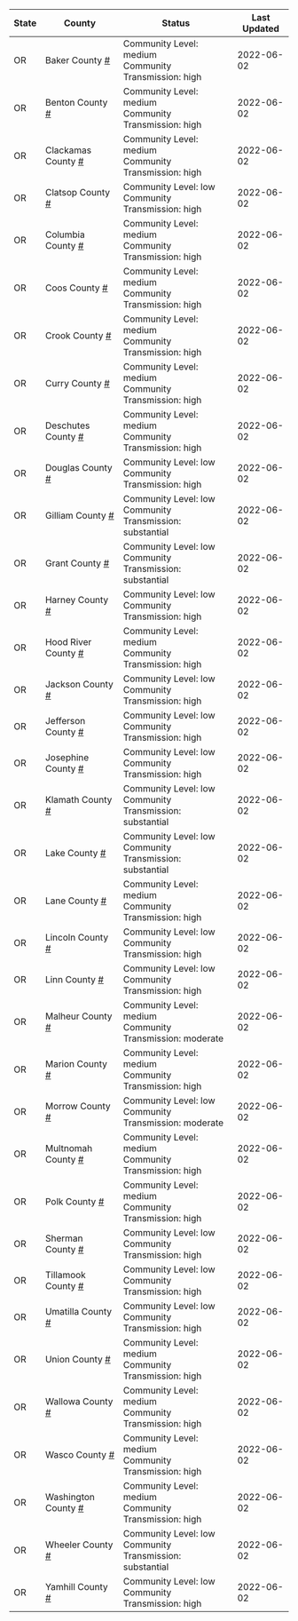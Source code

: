 State | County | Status | Last Updated
--- | --- | --- | --- 
OR | Baker County <a href="#baker_county">#</a> | <a name="baker_county"></a>Community Level: medium<br/>Community Transmission: high | 2022-06-02
OR | Benton County <a href="#benton_county">#</a> | <a name="benton_county"></a>Community Level: medium<br/>Community Transmission: high | 2022-06-02
OR | Clackamas County <a href="#clackamas_county">#</a> | <a name="clackamas_county"></a>Community Level: medium<br/>Community Transmission: high | 2022-06-02
OR | Clatsop County <a href="#clatsop_county">#</a> | <a name="clatsop_county"></a>Community Level: low<br/>Community Transmission: high | 2022-06-02
OR | Columbia County <a href="#columbia_county">#</a> | <a name="columbia_county"></a>Community Level: medium<br/>Community Transmission: high | 2022-06-02
OR | Coos County <a href="#coos_county">#</a> | <a name="coos_county"></a>Community Level: medium<br/>Community Transmission: high | 2022-06-02
OR | Crook County <a href="#crook_county">#</a> | <a name="crook_county"></a>Community Level: medium<br/>Community Transmission: high | 2022-06-02
OR | Curry County <a href="#curry_county">#</a> | <a name="curry_county"></a>Community Level: medium<br/>Community Transmission: high | 2022-06-02
OR | Deschutes County <a href="#deschutes_county">#</a> | <a name="deschutes_county"></a>Community Level: medium<br/>Community Transmission: high | 2022-06-02
OR | Douglas County <a href="#douglas_county">#</a> | <a name="douglas_county"></a>Community Level: low<br/>Community Transmission: high | 2022-06-02
OR | Gilliam County <a href="#gilliam_county">#</a> | <a name="gilliam_county"></a>Community Level: low<br/>Community Transmission: substantial | 2022-06-02
OR | Grant County <a href="#grant_county">#</a> | <a name="grant_county"></a>Community Level: low<br/>Community Transmission: substantial | 2022-06-02
OR | Harney County <a href="#harney_county">#</a> | <a name="harney_county"></a>Community Level: low<br/>Community Transmission: high | 2022-06-02
OR | Hood River County <a href="#hood_river_county">#</a> | <a name="hood_river_county"></a>Community Level: medium<br/>Community Transmission: high | 2022-06-02
OR | Jackson County <a href="#jackson_county">#</a> | <a name="jackson_county"></a>Community Level: low<br/>Community Transmission: high | 2022-06-02
OR | Jefferson County <a href="#jefferson_county">#</a> | <a name="jefferson_county"></a>Community Level: low<br/>Community Transmission: high | 2022-06-02
OR | Josephine County <a href="#josephine_county">#</a> | <a name="josephine_county"></a>Community Level: low<br/>Community Transmission: high | 2022-06-02
OR | Klamath County <a href="#klamath_county">#</a> | <a name="klamath_county"></a>Community Level: low<br/>Community Transmission: substantial | 2022-06-02
OR | Lake County <a href="#lake_county">#</a> | <a name="lake_county"></a>Community Level: low<br/>Community Transmission: substantial | 2022-06-02
OR | Lane County <a href="#lane_county">#</a> | <a name="lane_county"></a>Community Level: medium<br/>Community Transmission: high | 2022-06-02
OR | Lincoln County <a href="#lincoln_county">#</a> | <a name="lincoln_county"></a>Community Level: low<br/>Community Transmission: high | 2022-06-02
OR | Linn County <a href="#linn_county">#</a> | <a name="linn_county"></a>Community Level: low<br/>Community Transmission: high | 2022-06-02
OR | Malheur County <a href="#malheur_county">#</a> | <a name="malheur_county"></a>Community Level: medium<br/>Community Transmission: moderate | 2022-06-02
OR | Marion County <a href="#marion_county">#</a> | <a name="marion_county"></a>Community Level: medium<br/>Community Transmission: high | 2022-06-02
OR | Morrow County <a href="#morrow_county">#</a> | <a name="morrow_county"></a>Community Level: low<br/>Community Transmission: moderate | 2022-06-02
OR | Multnomah County <a href="#multnomah_county">#</a> | <a name="multnomah_county"></a>Community Level: medium<br/>Community Transmission: high | 2022-06-02
OR | Polk County <a href="#polk_county">#</a> | <a name="polk_county"></a>Community Level: medium<br/>Community Transmission: high | 2022-06-02
OR | Sherman County <a href="#sherman_county">#</a> | <a name="sherman_county"></a>Community Level: low<br/>Community Transmission: high | 2022-06-02
OR | Tillamook County <a href="#tillamook_county">#</a> | <a name="tillamook_county"></a>Community Level: low<br/>Community Transmission: high | 2022-06-02
OR | Umatilla County <a href="#umatilla_county">#</a> | <a name="umatilla_county"></a>Community Level: low<br/>Community Transmission: high | 2022-06-02
OR | Union County <a href="#union_county">#</a> | <a name="union_county"></a>Community Level: medium<br/>Community Transmission: high | 2022-06-02
OR | Wallowa County <a href="#wallowa_county">#</a> | <a name="wallowa_county"></a>Community Level: medium<br/>Community Transmission: high | 2022-06-02
OR | Wasco County <a href="#wasco_county">#</a> | <a name="wasco_county"></a>Community Level: medium<br/>Community Transmission: high | 2022-06-02
OR | Washington County <a href="#washington_county">#</a> | <a name="washington_county"></a>Community Level: medium<br/>Community Transmission: high | 2022-06-02
OR | Wheeler County <a href="#wheeler_county">#</a> | <a name="wheeler_county"></a>Community Level: low<br/>Community Transmission: substantial | 2022-06-02
OR | Yamhill County <a href="#yamhill_county">#</a> | <a name="yamhill_county"></a>Community Level: low<br/>Community Transmission: high | 2022-06-02

